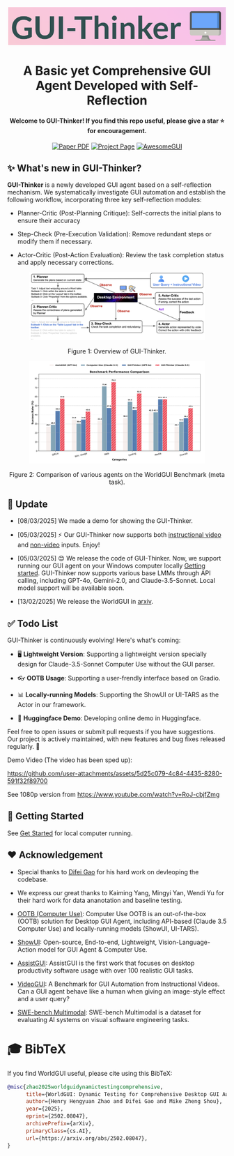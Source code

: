 

<div align="center">
  <img style="width: 500px" src="./assets/guithinker-logo.png">
  <h1 align="center"> A Basic yet Comprehensive GUI Agent Developed with Self-Reflection</h1>
</div>

<h4 align="center"> Welcome to GUI-Thinker! If you find this repo useful, please give a star ⭐ for encouragement.</h4>

<div align="center" style="margin-bottom: 0">
  <!-- <img style="width: 70%" src="./assets/guithinker-logo.png"> -->
  <!-- <img style="width: 80%" src="./assets/title.jpg"> -->
<a href="https://arxiv.org/abs/2502.08047"><img src='https://img.shields.io/badge/arXiv-2502.08047-b31b1b.svg?logo=arXiv' alt='Paper PDF'></a>
<a href='https://showlab.github.io/GUI-Thinker'><img src='https://img.shields.io/badge/Project_Page-WorldGUI-green' alt='Project Page'></a>
<a href='https://github.com/showlab/Awesome-GUI-Agent'><img src='https://img.shields.io/badge/Github-AwesomeGUI-orange' alt='AwesomeGUI'>
 </a>
</div>

<!-- Welcome to GUI-Thinker! GUI-Thinker is a basic yet comprehensive GUI agent with self-reflection, deployable **without requiring Docker or a virtual machine**. It is included in the paper [WorldGUI](https://showlab.github.io/GUI-Thinker/).🌐 -->


<!-- ## ✨ Key Features
- Easy Setup: Quick and straightforward installation steps to get you started with desktop GUI agent.
- Comprehensive Documentation: Detailed guides and usage examples to help you understand and leverage the full capabilities of the project.
- Community Driven: We welcome contributions, feedback, and ideas. Feel free to open issues or submit pull requests if you have suggestions for improvement.
- Regular Updates: Our project is actively maintained, with new features and bug fixes released regularly. -->



<!-- <details> -->
<!-- <summary style="font-size:18px">What is the GUI-Thinker?</summary> -->

## ✨ What's new in GUI-Thinker?

**GUI-Thinker** is a newly developed GUI agent based on a self-reflection mechanism. We systematically investigate GUI automation and establish the following workflow, incorporating three key self-reflection modules:

- Planner-Critic (Post-Planning Critique): Self-corrects the initial plans to ensure their accuracy

- Step-Check (Pre-Execution Validation): Remove redundant steps or modify them if necessary.

- Actor-Critic (Post-Action Evaluation): Review the task completion status and apply necessary corrections.



<p align="center" style="margin:0"><img src="./assets/agentoverview.jpg" alt="agent" style="width: 80%" /></p>

<p align="center">Figure 1: Overview of GUI-Thinker.</p>

<p align="center" style="margin:0"><img src="./assets/com_barchart.png" alt="results" style="width: 80%" /></p>

<p align="center">Figure 2: Comparison of various agents on the WorldGUI Benchmark (meta task).</p>

<!-- </details> -->

## 📢 Update

* [08/03/2025] We made a demo for showing the GUI-Thinker.
* [05/03/2025] ⚡ Our GUI-Thinker now supports both [instructional video](https://github.com/showlab/WorldGUI/tree/main?tab=readme-ov-file#-test-with-a-prepared-demo-case-under-the-folder-data) and [non-video](https://github.com/showlab/WorldGUI/tree/main?tab=readme-ov-file#-test-with-your-own-user-query) inputs. Enjoy!
* [05/03/2025] 😊 We release the code of GUI-Thinker. Now, we support running our GUI agent on your Windows computer locally [Getting started](https://github.com/showlab/WorldGUI/tree/main?tab=readme-ov-file#-getting-started-with-computer-use-agent-gui-thinker). GUI-Thinker now supports various base LMMs through API calling, including GPT-4o, Gemini-2.0, and Claude-3.5-Sonnet. Local model support will be available soon.

* [13/02/2025] We release the WorldGUI in [arxiv](https://arxiv.org/abs/2502.08047).

<!-- ## Star History

[![Star History Chart](https://api.star-history.com/svg?repos=showlab/GUI-Thinker&type=Date)](https://star-history.com/#showlab/GUI-Thinker&Date) -->

## ✅ Todo List

GUI-Thinker is continuously evolving! Here's what's coming:

- 🖥️ **Lightweight Version**: Supporting a lightweight version specially design for Claude-3.5-Sonnet Computer Use without the GUI parser.

- 👓 **OOTB Usage**: Supporting a user-frendly interface based on Gradio.

- 📊 **Locally-running Models**: Supporting the ShowUI or UI-TARS as the Actor in our framework.

- 🎨 **Huggingface Demo**: Developing online demo in Huggingface.

Feel free to open issues or submit pull requests if you have suggestions. Our project is actively maintained, with new features and bug fixes released regularly. 🚀

Demo Video (The video has been sped up):

https://github.com/user-attachments/assets/5d25c079-4c84-4435-8280-591f32f89700

See 1080p version from https://www.youtube.com/watch?v=RoJ-cbjfZmg


## 🚀 Getting Started


See [Get Started](./Get%20Started.md) for local computer running.

## ❤ Acknowledgement
- Special thanks to [Difei Gao](https://scholar.google.com/citations?user=No9OsocAAAAJ&hl=en) for his hard work on devleoping the codebase.

- We express our great thanks to Kaiming Yang, Mingyi Yan, Wendi Yu for their hard work for data ananotation and baseline testing.

- [OOTB (Computer Use)](https://github.com/showlab/computer_use_ootb?tab=readme-ov-file): Computer Use OOTB is an out-of-the-box (OOTB) solution for Desktop GUI Agent, including API-based (Claude 3.5 Computer Use) and locally-running models (ShowUI, UI-TARS).

- [ShowUI](https://github.com/showlab/ShowUI): Open-source, End-to-end, Lightweight, Vision-Language-Action model for GUI Agent & Computer Use.

- [AssistGUI](https://arxiv.org/pdf/2312.13108): AssistGUI is the first work that focuses on desktop productivity software usage with over 100 realistic GUI tasks.

- [VideoGUI](https://github.com/showlab/videogui): A Benchmark for GUI Automation from Instructional Videos. Can a GUI agent behave like a human when giving an image-style effect and a user query?


- [SWE-bench Multimodal](https://www.swebench.com/multimodal.html): SWE-bench Multimodal is a dataset for evaluating AI systems on visual software engineering tasks.

# 🎓 BibTeX

If you find WorldGUI useful, please cite using this BibTeX:

```bibtex
@misc{zhao2025worldguidynamictestingcomprehensive,
      title={WorldGUI: Dynamic Testing for Comprehensive Desktop GUI Automation}, 
      author={Henry Hengyuan Zhao and Difei Gao and Mike Zheng Shou},
      year={2025},
      eprint={2502.08047},
      archivePrefix={arXiv},
      primaryClass={cs.AI},
      url={https://arxiv.org/abs/2502.08047}, 
}
```
